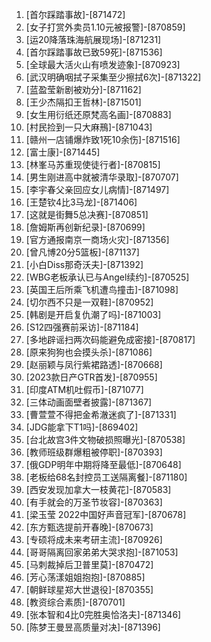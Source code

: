 
1. [首尔踩踏事故]-[871472]
1. [女子打赏外卖员1.10元被报警]-[870859]
1. [运20降落珠海航展现场]-[871231]
1. [首尔踩踏事故已致59死]-[871536]
1. [全球最大活火山有喷发迹象]-[870923]
1. [武汉明确咽拭子采集至少擦拭6次]-[871322]
1. [蓝盈莹新剧被劝分]-[871162]
1. [王少杰隔扣王哲林]-[871501]
1. [女生用衍纸还原梵高名画]-[870883]
1. [村民捡到一只大麻鳽]-[871043]
1. [赣州一店铺爆炸致1死10余伤]-[871516]
1. [富士康]-[871445]
1. [林峯马苏重现使徒行者]-[870815]
1. [男生刚进高中就被清华录取]-[870707]
1. [李宇春父亲回应女儿病情]-[871497]
1. [王楚钦4比3马龙]-[871406]
1. [这就是街舞5总决赛]-[870851]
1. [詹姆斯再创新纪录]-[870699]
1. [官方通报南京一商场火灾]-[871356]
1. [曾凡博20分5篮板]-[871137]
1. [小白Diss那奇沃夫]-[871392]
1. [WBG老板承认已与Angel续约]-[870525]
1. [英国王后所乘飞机遭鸟撞击]-[871098]
1. [切尔西不只是一双鞋]-[870952]
1. [韩剧是开启复仇潮了吗]-[871003]
1. [S12四强赛前采访]-[871184]
1. [多地辟谣扫两次码能避免成密接]-[870817]
1. [原来狗狗也会摸头杀]-[871086]
1. [赵丽颖与凤行紫裙路透]-[870668]
1. [2023款日产GTR首发]-[870955]
1. [印度ATM机吐假币]-[871077]
1. [三体动画面壁者披露]-[871367]
1. [曹萱萱不得把金希澈迷疯了]-[871331]
1. [JDG能拿下T1吗]-[869402]
1. [台北故宫3件文物破损照曝光]-[870538]
1. [教师班级群爆粗被停职]-[870393]
1. [俄GDP明年中期将降至最低]-[870648]
1. [老板给68名封控员工送隔离餐]-[871180]
1. [西安发现加拿大一枝黄花]-[870583]
1. [有手就会的万圣节妆容]-[870363]
1. [梁玉莹 2022中国好声音冠军]-[870678]
1. [东方甄选提前开春晚]-[870673]
1. [专硕将成未来考研主流]-[870926]
1. [哥哥隔离回家弟弟大哭求抱]-[871053]
1. [马刺裁掉后卫普里莫]-[870472]
1. [芳心荡漾姐姐抱抱]-[870885]
1. [朝鲜球星郑大世退役]-[870355]
1. [教资综合素质]-[870701]
1. [张本智和4比0完胜奥恰洛夫]-[871346]
1. [陈梦王曼昱高质量对决]-[871396]